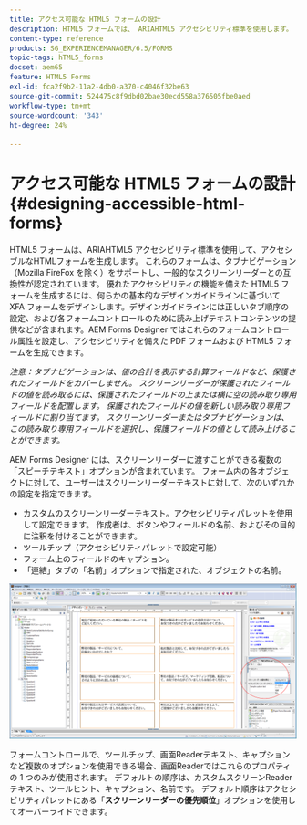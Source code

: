 ```yaml
---
title: アクセス可能な HTML5 フォームの設計
description: HTML5 フォームでは、 ARIAHTML5 アクセシビリティ標準を使用します。 これらのフォームはタブナビゲーションをサポートし、一般的なスクリーンリーダーとの互換性が認定されています。
content-type: reference
products: SG_EXPERIENCEMANAGER/6.5/FORMS
topic-tags: hTML5_forms
docset: aem65
feature: HTML5 Forms
exl-id: fca2f9b2-11a2-4db0-a370-c4046f32be63
source-git-commit: 524475c8f9dbd02bae30ecd558a376505fbe0aed
workflow-type: tm+mt
source-wordcount: '343'
ht-degree: 24%

---
```


# アクセス可能な HTML5 フォームの設計 {#designing-accessible-html-forms}

HTML5 フォームは、ARIAHTML5 アクセシビリティ標準を使用して、アクセシブルなHTMLフォームを生成します。 これらのフォームは、タブナビゲーション（Mozilla FireFox を除く）をサポートし、一般的なスクリーンリーダーとの互換性が認定されています。 優れたアクセシビリティの機能を備えた HTML5 フォームを生成するには、何らかの基本的なデザインガイドラインに基づいて XFA フォームをデザインします。デザインガイドラインには正しいタブ順序の設定、および各フォームコントロールのために読み上げテキストコンテンツの提供などが含まれます。AEM Forms Designer ではこれらのフォームコントロール属性を設定し、アクセシビリティを備えた PDF フォームおよび HTML5 フォームを生成できます。

*注意：タブナビゲーションは、値の合計を表示する計算フィールドなど、保護されたフィールドをカバーしません。 スクリーンリーダーが保護されたフィールドの値を読み取るには、保護されたフィールドの上または横に空の読み取り専用フィールドを配置します。 保護されたフィールドの値を新しい読み取り専用フィールドに割り当てます。 スクリーンリーダーまたはタブナビゲーションは、この読み取り専用フィールドを選択し、保護フィールドの値として読み上げることができます。*

AEM Forms Designer には、スクリーンリーダーに渡すことができる複数の「スピーチテキスト」オプションが含まれています。 フォーム内の各オブジェクトに対して、ユーザーはスクリーンリーダーテキストに対して、次のいずれかの設定を指定できます。

* カスタムのスクリーンリーダーテキスト。アクセシビリティパレットを使用して設定できます。 作成者は、ボタンやフィールドの名前、およびその目的に注釈を付けることができます。
* ツールチップ（アクセシビリティパレットで設定可能）
* フォーム上のフィールドのキャプション。
* 「連結」タブの「名前」オプションで指定された、オブジェクトの名前。

![アクセシビリティ](assets/accessibility.png)

フォームコントロールで、ツールチップ、画面Readerテキスト、キャプションなど複数のオプションを使用できる場合、画面Readerではこれらのプロパティの 1 つのみが使用されます。 デフォルトの順序は、カスタムスクリーンReaderテキスト、ツールヒント、キャプション、名前です。 デフォルト順序はアクセシビリティパレットにある「**スクリーンリーダーの優先順位**」オプションを使用してオーバーライドできます。

